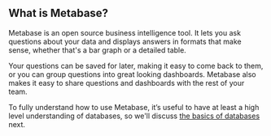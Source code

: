 ## What is Metabase?
Metabase is an open source business intelligence tool. It lets you ask questions about your data and displays answers in formats that make sense, whether that's a bar graph or a detailed table.  

Your questions can be saved for later, making it easy to come back to them, or you can group questions into great looking dashboards. Metabase also makes it easy to share questions and dashboards with the rest of your team. 

To fully understand how to use Metabase, it’s useful to have at least a high level understanding of databases, so we'll discuss [the basics of databases](02-database-basics.md) next.